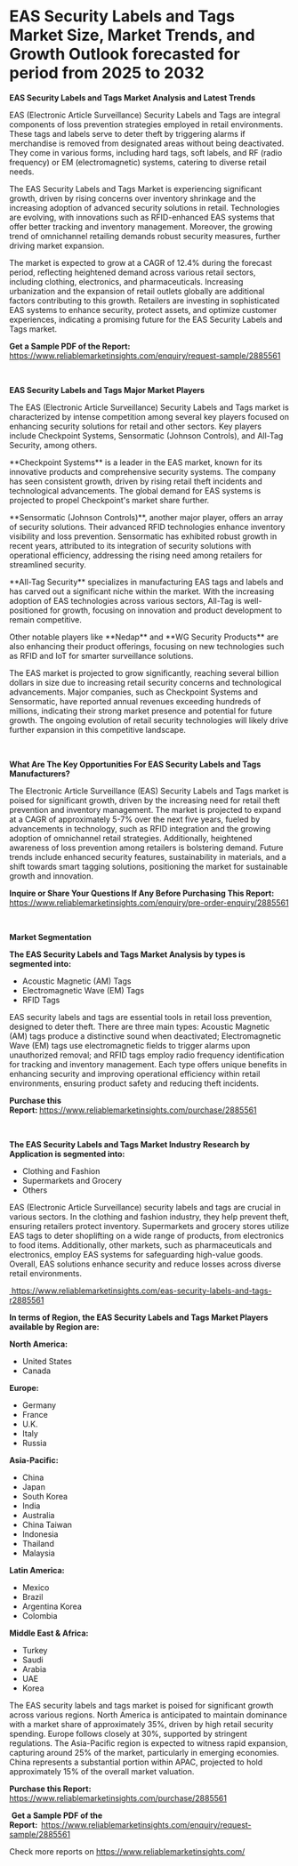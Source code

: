 <p><h1>EAS Security Labels and Tags Market Size, Market Trends, and Growth Outlook forecasted for period from 2025 to 2032</h1></p><p><strong>EAS Security Labels and Tags Market Analysis and Latest Trends</strong></p>
<p><p>EAS (Electronic Article Surveillance) Security Labels and Tags are integral components of loss prevention strategies employed in retail environments. These tags and labels serve to deter theft by triggering alarms if merchandise is removed from designated areas without being deactivated. They come in various forms, including hard tags, soft labels, and RF (radio frequency) or EM (electromagnetic) systems, catering to diverse retail needs.</p><p>The EAS Security Labels and Tags Market is experiencing significant growth, driven by rising concerns over inventory shrinkage and the increasing adoption of advanced security solutions in retail. Technologies are evolving, with innovations such as RFID-enhanced EAS systems that offer better tracking and inventory management. Moreover, the growing trend of omnichannel retailing demands robust security measures, further driving market expansion.</p><p>The market is expected to grow at a CAGR of 12.4% during the forecast period, reflecting heightened demand across various retail sectors, including clothing, electronics, and pharmaceuticals. Increasing urbanization and the expansion of retail outlets globally are additional factors contributing to this growth. Retailers are investing in sophisticated EAS systems to enhance security, protect assets, and optimize customer experiences, indicating a promising future for the EAS Security Labels and Tags market.</p></p>
<p><strong>Get a Sample PDF of the Report:&nbsp;</strong> <a href="https://www.reliablemarketinsights.com/enquiry/request-sample/2885561?utm_campaign=2244&utm_medium=2&utm_source=Github&utm_content=ia&utm_term=13032025&utm_id=eas-security-labels-and-tags">https://www.reliablemarketinsights.com/enquiry/request-sample/2885561</a></p>
<p>&nbsp;</p>
<p><strong>EAS Security Labels and Tags Major Market Players</strong></p>
<p><p>The EAS (Electronic Article Surveillance) Security Labels and Tags market is characterized by intense competition among several key players focused on enhancing security solutions for retail and other sectors. Key players include Checkpoint Systems, Sensormatic (Johnson Controls), and All-Tag Security, among others.</p><p>**Checkpoint Systems** is a leader in the EAS market, known for its innovative products and comprehensive security systems. The company has seen consistent growth, driven by rising retail theft incidents and technological advancements. The global demand for EAS systems is projected to propel Checkpoint's market share further.</p><p>**Sensormatic (Johnson Controls)**, another major player, offers an array of security solutions. Their advanced RFID technologies enhance inventory visibility and loss prevention. Sensormatic has exhibited robust growth in recent years, attributed to its integration of security solutions with operational efficiency, addressing the rising need among retailers for streamlined security.</p><p>**All-Tag Security** specializes in manufacturing EAS tags and labels and has carved out a significant niche within the market. With the increasing adoption of EAS technologies across various sectors, All-Tag is well-positioned for growth, focusing on innovation and product development to remain competitive.</p><p>Other notable players like **Nedap** and **WG Security Products** are also enhancing their product offerings, focusing on new technologies such as RFID and IoT for smarter surveillance solutions.</p><p>The EAS market is projected to grow significantly, reaching several billion dollars in size due to increasing retail security concerns and technological advancements. Major companies, such as Checkpoint Systems and Sensormatic, have reported annual revenues exceeding hundreds of millions, indicating their strong market presence and potential for future growth. The ongoing evolution of retail security technologies will likely drive further expansion in this competitive landscape.</p></p>
<p>&nbsp;</p>
<p><strong>What Are The Key Opportunities For EAS Security Labels and Tags Manufacturers?</strong></p>
<p><p>The Electronic Article Surveillance (EAS) Security Labels and Tags market is poised for significant growth, driven by the increasing need for retail theft prevention and inventory management. The market is projected to expand at a CAGR of approximately 5-7% over the next five years, fueled by advancements in technology, such as RFID integration and the growing adoption of omnichannel retail strategies. Additionally, heightened awareness of loss prevention among retailers is bolstering demand. Future trends include enhanced security features, sustainability in materials, and a shift towards smart tagging solutions, positioning the market for sustainable growth and innovation.</p></p>
<p><strong>Inquire or Share Your Questions If Any Before Purchasing This Report:</strong> <a href="https://www.reliablemarketinsights.com/enquiry/pre-order-enquiry/2885561?utm_campaign=2244&utm_medium=2&utm_source=Github&utm_content=ia&utm_term=13032025&utm_id=eas-security-labels-and-tags">https://www.reliablemarketinsights.com/enquiry/pre-order-enquiry/2885561</a></p>
<p>&nbsp;</p>
<p><strong>Market Segmentation</strong></p>
<p><strong>The EAS Security Labels and Tags Market Analysis by types is segmented into:</strong></p>
<p><ul><li> Acoustic Magnetic (AM) Tags</li><li>Electromagnetic Wave (EM) Tags</li><li>RFID Tags </li></ul></p>
<p><p>EAS security labels and tags are essential tools in retail loss prevention, designed to deter theft. There are three main types: Acoustic Magnetic (AM) tags produce a distinctive sound when deactivated; Electromagnetic Wave (EM) tags use electromagnetic fields to trigger alarms upon unauthorized removal; and RFID tags employ radio frequency identification for tracking and inventory management. Each type offers unique benefits in enhancing security and improving operational efficiency within retail environments, ensuring product safety and reducing theft incidents.</p></p>
<p><strong>Purchase this Report:&nbsp;</strong><a href="https://www.reliablemarketinsights.com/purchase/2885561?utm_campaign=2244&utm_medium=2&utm_source=Github&utm_content=ia&utm_term=13032025&utm_id=eas-security-labels-and-tags">https://www.reliablemarketinsights.com/purchase/2885561</a></p>
<p>&nbsp;</p>
<p><strong>The EAS Security Labels and Tags Market Industry Research by Application is segmented into:</strong></p>
<p><ul><li> Clothing and Fashion</li><li>Supermarkets and Grocery</li><li>Others </li></ul></p>
<p><p>EAS (Electronic Article Surveillance) security labels and tags are crucial in various sectors. In the clothing and fashion industry, they help prevent theft, ensuring retailers protect inventory. Supermarkets and grocery stores utilize EAS tags to deter shoplifting on a wide range of products, from electronics to food items. Additionally, other markets, such as pharmaceuticals and electronics, employ EAS systems for safeguarding high-value goods. Overall, EAS solutions enhance security and reduce losses across diverse retail environments.</p></p>
<p><a href="https://www.reliablemarketinsights.com/eas-security-labels-and-tags-r2885561?utm_campaign=2244&utm_medium=2&utm_source=Github&utm_content=ia&utm_term=13032025&utm_id=eas-security-labels-and-tags">&nbsp;https://www.reliablemarketinsights.com/eas-security-labels-and-tags-r2885561</a></p>
<p><strong>In terms of Region, the EAS Security Labels and Tags Market Players available by Region are:</strong></p>
<p>
    <p> <strong> North America: </strong>
        <ul>
            <li>United States</li>
            <li>Canada</li>
        </ul>
        </p> 
    <p> <strong> Europe: </strong>
        <ul>
            <li>Germany</li>
            <li>France</li>
            <li>U.K.</li>
            <li>Italy</li>
            <li>Russia</li>
        </ul>
        </p> 
    <p> <strong> Asia-Pacific: </strong>
        <ul>
            <li>China</li>
            <li>Japan</li>
            <li>South Korea</li>
            <li>India</li>
            <li>Australia</li>
            <li>China Taiwan</li>
            <li>Indonesia</li>
            <li>Thailand</li>
            <li>Malaysia</li>
        </ul>
        </p> 
    <p> <strong> Latin America: </strong>
        <ul>
            <li>Mexico</li>
            <li>Brazil</li>
            <li>Argentina Korea</li>
            <li>Colombia</li>
        </ul>
        </p> 
    <p> <strong> Middle East & Africa: </strong>
        <ul>
            <li>Turkey</li>
            <li>Saudi</li>
            <li>Arabia</li>
            <li>UAE</li>
            <li>Korea</li>
        </ul>
    </p>
    </p>
<p><p>The EAS security labels and tags market is poised for significant growth across various regions. North America is anticipated to maintain dominance with a market share of approximately 35%, driven by high retail security spending. Europe follows closely at 30%, supported by stringent regulations. The Asia-Pacific region is expected to witness rapid expansion, capturing around 25% of the market, particularly in emerging economies. China represents a substantial portion within APAC, projected to hold approximately 15% of the overall market valuation.</p></p>
<p><strong>Purchase this Report: </strong><a href="https://www.reliablemarketinsights.com/purchase/2885561?utm_campaign=2244&utm_medium=2&utm_source=Github&utm_content=ia&utm_term=13032025&utm_id=eas-security-labels-and-tags">https://www.reliablemarketinsights.com/purchase/2885561</a></p>
<p>&nbsp;<strong>Get a Sample PDF of the Report:&nbsp;&nbsp;</strong><a href="https://www.reliablemarketinsights.com/enquiry/request-sample/2885561?utm_campaign=2244&utm_medium=2&utm_source=Github&utm_content=ia&utm_term=13032025&utm_id=eas-security-labels-and-tags">https://www.reliablemarketinsights.com/enquiry/request-sample/2885561</a></p>
<p><strong></strong></p>
<p>Check more reports on <a href="https://www.reliablemarketinsights.com/?utm_campaign=2244&utm_medium=2&utm_source=Github&utm_content=ia&utm_term=13032025&utm_id=eas-security-labels-and-tags">https://www.reliablemarketinsights.com/</a></p>